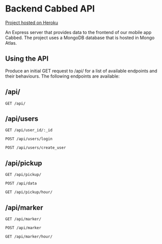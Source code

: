 # Backend Cabbed API

[Project hosted on Heroku](https://be-cabbed.herokuapp.com/api/)

An Express server that provides data to the frontend of our mobile app Cabbed. The project uses a MongoDB database that is hosted in Mongo Atlas.

## Using the API

Produce an initial GET request to /api/ for a list of available endpoints and their behaviours.
The following endpoints are available:

## /api/

```http
GET /api/
```

## /api/users

```http
GET /api/user_id/:_id
```

```http
POST /api/users/login
```

```http
POST /api/users/create_user
```

## /api/pickup

```http
GET /api/pickup/
```

```http
POST /api/data
```

```http
GET /api/pickup/hour/
```

## /api/marker

```http
GET /api/marker/
```

```http
POST /api/marker
```

```http
GET /api/marker/hour/
```
